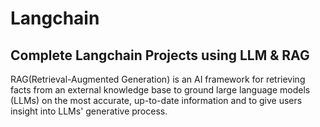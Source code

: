 # Langchain

## Complete Langchain Projects using LLM & RAG

<p>RAG(Retrieval-Augmented Generation) is an AI framework for retrieving facts from an external knowledge base to ground large language models (LLMs) on the most accurate, up-to-date information and to give users insight into LLMs' generative process.</p>
